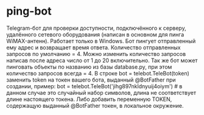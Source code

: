 ﻿# ping-bot
Telegram-бот для проверки доступности, подключённого к серверу, удалённого сетевого оборудования (написан в основном для пинга WiMAX-антенн). Работает только в Windows.
Бот пингует отправленный ему адрес и возвращает время ответа. Количество отправленных запросов по умолчанию = 4.
Можно изменить количество запросов написав после адреса число от 1 до 20 включительно.
Так же бот может пинговать объекты по названию из базы database.py, при этом количество запросов всегда = 4.
В строке bot = telebot.TeleBot(token) заменить token на токен вашего бота, выданный @BotFather при создании,
пример: bot = telebot.TeleBot('jihg897nkldnyuij4oiym') # в данном случае это случайный набор символов, длина не соответствует длине настоящего токена.
Либо добавить переменную TOKEN, содержащую выданный @BotFather токен, в локальное окружение.

